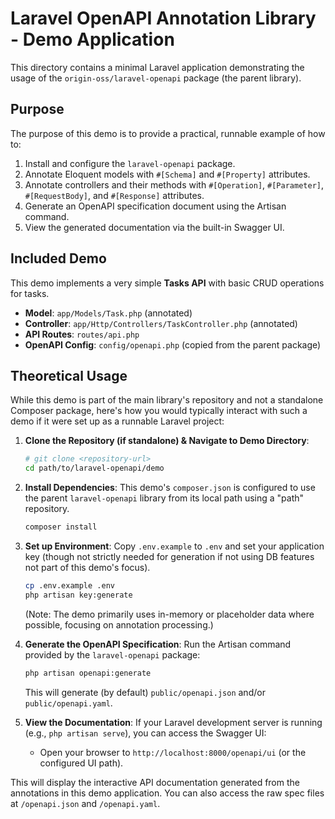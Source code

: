 # Laravel OpenAPI Annotation Library - Demo Application

This directory contains a minimal Laravel application demonstrating the usage of the `origin-oss/laravel-openapi` package (the parent library).

## Purpose

The purpose of this demo is to provide a practical, runnable example of how to:

1.  Install and configure the `laravel-openapi` package.
2.  Annotate Eloquent models with `#[Schema]` and `#[Property]` attributes.
3.  Annotate controllers and their methods with `#[Operation]`, `#[Parameter]`, `#[RequestBody]`, and `#[Response]` attributes.
4.  Generate an OpenAPI specification document using the Artisan command.
5.  View the generated documentation via the built-in Swagger UI.

## Included Demo

This demo implements a very simple **Tasks API** with basic CRUD operations for tasks.

-   **Model**: `app/Models/Task.php` (annotated)
-   **Controller**: `app/Http/Controllers/TaskController.php` (annotated)
-   **API Routes**: `routes/api.php`
-   **OpenAPI Config**: `config/openapi.php` (copied from the parent package)

## Theoretical Usage

While this demo is part of the main library's repository and not a standalone Composer package, here's how you would typically interact with such a demo if it were set up as a runnable Laravel project:

1.  **Clone the Repository (if standalone) & Navigate to Demo Directory**:
    ```bash
    # git clone <repository-url>
    cd path/to/laravel-openapi/demo 
    ```

2.  **Install Dependencies**:
    This demo's `composer.json` is configured to use the parent `laravel-openapi` library from its local path using a "path" repository.
    ```bash
    composer install
    ```

3.  **Set up Environment**:
    Copy `.env.example` to `.env` and set your application key (though not strictly needed for generation if not using DB features not part of this demo's focus).
    ```bash
    cp .env.example .env
    php artisan key:generate 
    ```
    (Note: The demo primarily uses in-memory or placeholder data where possible, focusing on annotation processing.)

4.  **Generate the OpenAPI Specification**:
    Run the Artisan command provided by the `laravel-openapi` package:
    ```bash
    php artisan openapi:generate
    ```
    This will generate (by default) `public/openapi.json` and/or `public/openapi.yaml`.

5.  **View the Documentation**:
    If your Laravel development server is running (e.g., `php artisan serve`), you can access the Swagger UI:
    -   Open your browser to `http://localhost:8000/openapi/ui` (or the configured UI path).

This will display the interactive API documentation generated from the annotations in this demo application. You can also access the raw spec files at `/openapi.json` and `/openapi.yaml`.
